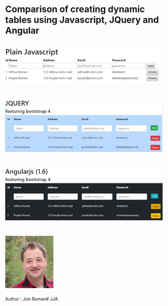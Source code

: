 # Comparison of creating dynamic tables using Javascript, JQuery and Angular 
# ![View](https://github.com/jonroman/JJA_tables/blob/master/screenshots/javascript.PNG "Javascript Dynamic Table")
 
 
# ![View](https://github.com/jonroman/JJA_tables/blob/master/screenshots/jquery.PNG "JQUERY Dynamic Table")
 
 
# ![View](https://github.com/jonroman/JJA_tables/blob/master/screenshots/ng.PNG "Angular Dynamic Table")
 
 
# ![Software Engineer](https://github.com/jonroman/mapap/blob/master/screenshots/headshot.PNG "Jon Roman")
Author : Jon Roman#   J J A 
 
 
